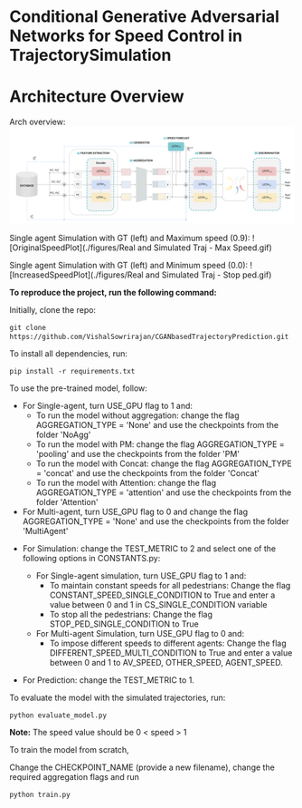 # **Conditional Generative Adversarial Networks for Speed Control in TrajectorySimulation**

# Architecture Overview
Arch overview:
![OriginalSpeedPlot1](./figures/arch.png)


Single agent Simulation with GT (left) and Maximum speed (0.9):
![OriginalSpeedPlot](./figures/Real and Simulated Traj - Max Speed.gif)

Single agent Simulation with GT (left) and Minimum speed (0.0):
![IncreasedSpeedPlot](./figures/Real and Simulated Traj - Stop ped.gif)

**To reproduce the project, run the following command:**

Initially, clone the repo:
````
git clone https://github.com/VishalSowrirajan/CGANbasedTrajectoryPrediction.git
````

To install all dependencies, run:
````
pip install -r requirements.txt
````

To use the pre-trained model, follow:
- For Single-agent, turn USE_GPU flag to 1 and: 
    - To run the model without aggregation: change the flag AGGREGATION_TYPE = 'None' and use the checkpoints from the folder 'NoAgg'
    - To run the model with PM: change the flag AGGREGATION_TYPE = 'pooling' and use the checkpoints from the folder 'PM'
    - To run the model with Concat: change the flag AGGREGATION_TYPE = 'concat' and use the checkpoints from the folder 'Concat'
    - To run the model with Attention: change the flag AGGREGATION_TYPE = 'attention' and use the checkpoints from the folder 'Attention'
- For Multi-agent, turn USE_GPU flag to 0 and change the flag AGGREGATION_TYPE = 'None' and use the checkpoints from the folder 'MultiAgent'


* For Simulation: change the TEST_METRIC to 2 and select one of the following options in CONSTANTS.py:
    * For Single-agent simulation, turn USE_GPU flag to 1 and:
        * To maintain constant speeds for all pedestrians: Change the flag CONSTANT_SPEED_SINGLE_CONDITION to True and enter a value between 0 and 1 in CS_SINGLE_CONDITION variable
        * To stop all the pedestrians: Change the flag STOP_PED_SINGLE_CONDITION to True
    * For Multi-agent Simulation, turn USE_GPU flag to 0 and:
        * To impose different speeds to different agents: Change the flag DIFFERENT_SPEED_MULTI_CONDITION to True and enter a value between 0 and 1 to AV_SPEED, OTHER_SPEED, AGENT_SPEED. 

* For Prediction: change the TEST_METRIC to 1.

To evaluate the model with the simulated trajectories, run:
````
python evaluate_model.py
````

**Note:** The speed value should be 0 < speed > 1

To train the model from scratch, 

Change the CHECKPOINT_NAME (provide a new filename), change the required aggregation flags and run    
````
python train.py
````